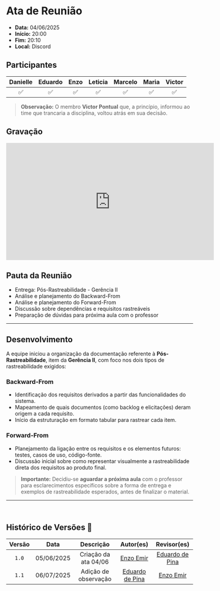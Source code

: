 # Ata de Reunião 

- **Data:** 04/06/2025  
- **Início:** 20:00  
- **Fim:** 20:10  
- **Local:** Discord  

## Participantes

| Danielle | Eduardo | Enzo | Leticia | Marcelo | Maria | Victor |
| :-: | :-: | :-: | :-: | :-: | :-: | :-: |
| ✅ | ✅ | ✅ | ✅ | ✅ | ✅ | ✅ |

> **Observação:** O membro **Victor Pontual** que, a princípio, informou ao time que trancaria a disciplina, voltou atrás em sua decisão.

## Gravação

<p style="text-align: center">
<iframe width="560" height="315" src="https://www.youtube.com/embed/tfXwqZ_mhLg?si=tye7IRTY-Rlglu5q" title="YouTube video player" frameborder="0" allow="accelerometer; autoplay; clipboard-write; encrypted-media; gyroscope; picture-in-picture; web-share" referrerpolicy="strict-origin-when-cross-origin" allowfullscreen></iframe>
</p>

## Pauta da Reunião

- Entrega: Pós-Rastreabilidade - Gerência II
- Análise e planejamento do Backward-From
- Análise e planejamento do Forward-From
- Discussão sobre dependências e requisitos rastreáveis
- Preparação de dúvidas para próxima aula com o professor

---

## Desenvolvimento

A equipe iniciou a organização da documentação referente à **Pós-Rastreabilidade**, item da **Gerência II**, com foco nos dois tipos de rastreabilidade exigidos:

### Backward-From
- Identificação dos requisitos derivados a partir das funcionalidades do sistema.
- Mapeamento de quais documentos (como backlog e elicitações) deram origem a cada requisito.
- Início da estruturação em formato tabular para rastrear cada item.

### Forward-From
- Planejamento da ligação entre os requisitos e os elementos futuros: testes, casos de uso, código-fonte.
- Discussão inicial sobre como representar visualmente a rastreabilidade direta dos requisitos ao produto final.

> **Importante:** Decidiu-se **aguardar a próxima aula** com o professor para esclarecimentos específicos sobre a forma de entrega e exemplos de rastreabilidade esperados, antes de finalizar o material.

---
<br>

## Histórico de Versões 📅

| Versão | Data | Descrição | Autor(es) | Revisor(es) |
| :-: | :-: | :-: | :-: | :-: |
| `1.0` | 05/06/2025 | Criação da ata 04/06 | [Enzo Emir](https://github.com/EnzoEmir) | [Eduardo de Pina](https://github.com/eduardodpms) |
| `1.1` | 06/07/2025 | Adição de observação | [Eduardo de Pina](https://github.com/eduardodpms) | [Enzo Emir](https://github.com/EnzoEmir) |